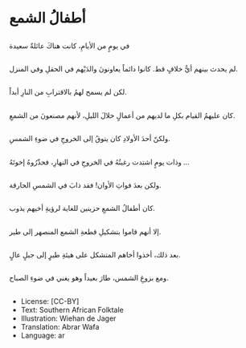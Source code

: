 # أطفالُ الشمع 

##
في يومٍ من الأيامِ، كانت هناكَ عائلةٌ سعيدة 

##
لم يحدث بينهم أيُّ خلافٍ قط. كانوا دائماً يعاونونَ والدَيْهم في الحقلِ وفي المنزل.

##
لكن لم يسمح لهمُ بالاقترابِ من النارِ أبداً. 

##
كان عليهمُ القيام بكلِ ما لديهم من أعمالٍ خلالَ الليلِ، لأنهم مصنعونَ من الشمعِ. 

##
ولكنّ أحدَ الأولادِ كان يتوقُ إلى الخروجِ في ضوءِ الشمسِ.

##
وذات يومٍ اشتدت رغبتُهُ في الخروجِ في النهارِ، فحذّرُوهُ إخوتَهُ ... 

##
ولكن بعدَ فواتِ الأوان! فقد ذابَ في الشمسِ الحارقة.

##
كان أطفالُ الشمعِ حزينين للغاية لرؤيةِ أخيهم يذوب. 

##
إلا أنهم قاموا بتشكيلِ قطعةِ الشمع المنصهر إلى طير. 

##
بعد ذلك، أخذوا أخاهم المتشكل على هيئةِ طيرٍ إلى جبلٍ عالٍ.

##
ومع بزوغِ الشمس، طارَ بعيداً وهو يغني في ضوءِ الصباح.

##
* License: [CC-BY]
* Text: Southern African Folktale
* Illustration: Wiehan de Jager
* Translation: Abrar Wafa
* Language: ar
